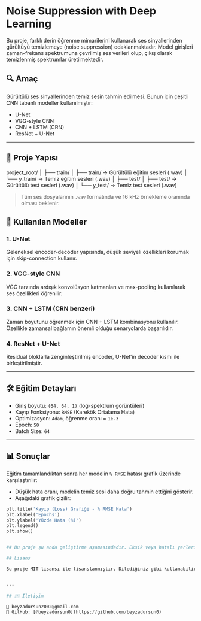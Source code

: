 # Noise Suppression with Deep Learning

Bu proje, farklı derin öğrenme mimarilerini kullanarak ses sinyallerinden gürültüyü temizlemeye (noise suppression) odaklanmaktadır. Model girişleri zaman-frekans spektrumuna çevrilmiş ses verileri olup, çıkış olarak temizlenmiş spektrumlar üretilmektedir.

## 🔍 Amaç

Gürültülü ses sinyallerinden temiz sesin tahmin edilmesi. Bunun için çeşitli CNN tabanlı modeller kullanılmıştır:

- U-Net
- VGG-style CNN
- CNN + LSTM (CRN)
- ResNet + U-Net

---

## 📁 Proje Yapısı
project_root/
│
├── train/
│ ├── train/ -> Gürültülü eğitim sesleri (.wav)
│ └── y_train/ -> Temiz eğitim sesleri (.wav)
│
├── test/
│ ├── test/ -> Gürültülü test sesleri (.wav)
│ └── y_test/ -> Temiz test sesleri (.wav)


> Tüm ses dosyalarının `.wav` formatında ve 16 kHz örnekleme oranında olması beklenir.



## 🧠 Kullanılan Modeller

### 1. U-Net
Geleneksel encoder-decoder yapısında, düşük seviyeli özellikleri korumak için skip-connection kullanır.

### 2. VGG-style CNN
VGG tarzında ardışık konvolüsyon katmanları ve max-pooling kullanılarak ses özellikleri öğrenilir.

### 3. CNN + LSTM (CRN benzeri)
Zaman boyutunu öğrenmek için CNN + LSTM kombinasyonu kullanılır. Özellikle zamansal bağlamın önemli olduğu senaryolarda başarılıdır.

### 4. ResNet + U-Net
Residual bloklarla zenginleştirilmiş encoder, U-Net’in decoder kısmı ile birleştirilmiştir.

---

## 🛠 Eğitim Detayları

- Giriş boyutu: `(64, 64, 1)` (log-spektrum görüntüleri)
- Kayıp Fonksiyonu: `RMSE` (Karekök Ortalama Hata)
- Optimizasyon: `Adam`, öğrenme oranı = `1e-3`
- Epoch: `50`
- Batch Size: `64`

---

## 📊 Sonuçlar

Eğitim tamamlandıktan sonra her modelin `% RMSE` hatası grafik üzerinde karşılaştırılır:

- Düşük hata oranı, modelin temiz sesi daha doğru tahmin ettiğini gösterir.
- Aşağıdaki grafik çizilir:

```python
plt.title('Kayıp (Loss) Grafiği - % RMSE Hata')
plt.xlabel('Epochs')
plt.ylabel('Yüzde Hata (%)')
plt.legend()
plt.show()


## Bu proje şu anda geliştirme aşamasındadır. Eksik veya hatalı yerleri mevcut olabilir. Düzenlendikçe paylaşılacaktır.

## Lisans

Bu proje MIT lisansı ile lisanslanmıştır. Dilediğiniz gibi kullanabilir, değiştirebilir ve dağıtabilirsiniz. Ancak kaynak belirtilmelidir. Ayrıntılar için [LICENSE](LICENSE) dosyasına bakınız.


---

## ✉️ İletişim

📧 beyzadursun2002@gmail.com  
📍 GitHub: [@beyzadursun0](https://github.com/beyzadursun0)



